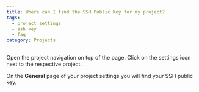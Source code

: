 ```yaml
---
title: Where can I find the SSH Public Key for my project?
tags:
  - project settings
  - ssh key
  - faq
category: Projects
---
```

Open the project navigation on top of the page. Click on the settings icon next to the respective project.

On the **General** page of your project settings you will find your SSH public key.
